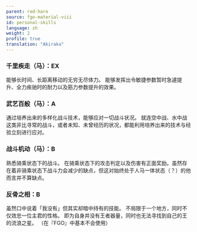 ```yaml
---
parent: red-hare
source: fgo-material-viii
id: personal-skills
language: zh
weight: 2
profile: true
translation: "Akiraka"
---
```


### 千里疾走（马）：EX

能够长时间、长距离移动的无穷无尽体力。
能够发挥出令敏捷参数暂时急遽提升、全力疾驰时的耐力以及筋力参数提升的效果。

### 武艺百般（马）：A

通过培养出来的多样化战斗技术，能够应对一切战斗状况。
就连空中战、水中战这类非比寻常的战斗，或者未知、未曾经历的状况，都能利用培养出来的技术与经验立刻进行应对。

### 战斗机动（马）：B

熟悉骑乘状态下的战斗。
在骑乘状态下的攻击判定以及伤害有正面奖励。虽然存在着非骑乘状态下战斗力会减少的缺点，但这对始终处于人马一体状态（？）的他而言并不算缺点。

### 反骨之相：B

虽然口中说着「我没有」但其实却暗中持有的技能。
不局限于一个地方，同时不仅效忠一位主君的性格。
即为自身并没有王者器量，同时也无法寻找到自己的王的流浪之星。
（在『FGO』中基本不会使用）
